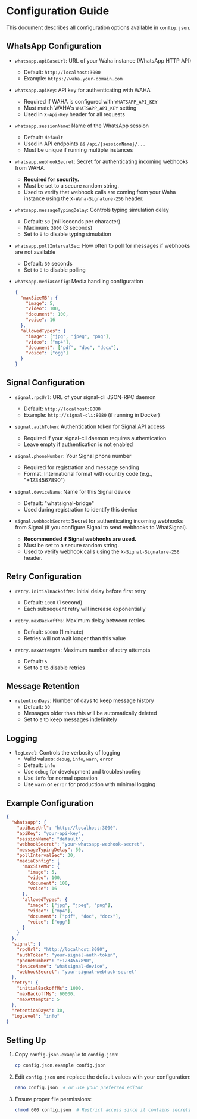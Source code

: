 # Configuration Guide

This document describes all configuration options available in `config.json`.

## WhatsApp Configuration

- `whatsapp.apiBaseUrl`: URL of your Waha instance (WhatsApp HTTP API)
  - Default: `http://localhost:3000`
  - Example: `https://waha.your-domain.com`

- `whatsapp.apiKey`: API key for authenticating with WAHA
  - Required if WAHA is configured with `WHATSAPP_API_KEY`
  - Must match WAHA's `WHATSAPP_API_KEY` setting
  - Used in `X-Api-Key` header for all requests

- `whatsapp.sessionName`: Name of the WhatsApp session
  - Default: `default`
  - Used in API endpoints as `/api/{sessionName}/...`
  - Must be unique if running multiple instances

- `whatsapp.webhookSecret`: Secret for authenticating incoming webhooks from WAHA.
  - **Required for security.**
  - Must be set to a secure random string.
  - Used to verify that webhook calls are coming from your Waha instance using the `X-Waha-Signature-256` header.

- `whatsapp.messageTypingDelay`: Controls typing simulation delay
  - Default: `50` (milliseconds per character)
  - Maximum: `3000` (3 seconds)
  - Set to `0` to disable typing simulation

- `whatsapp.pollIntervalSec`: How often to poll for messages if webhooks are not available
  - Default: `30` seconds
  - Set to `0` to disable polling

- `whatsapp.mediaConfig`: Media handling configuration
  ```json
  {
    "maxSizeMB": {
      "image": 5,
      "video": 100,
      "document": 100,
      "voice": 16
    },
    "allowedTypes": {
      "image": ["jpg", "jpeg", "png"],
      "video": ["mp4"],
      "document": ["pdf", "doc", "docx"],
      "voice": ["ogg"]
    }
  }
  ```

## Signal Configuration

- `signal.rpcUrl`: URL of your signal-cli JSON-RPC daemon
  - Default: `http://localhost:8080`
  - Example: `http://signal-cli:8080` (if running in Docker)

- `signal.authToken`: Authentication token for Signal API access
  - Required if your signal-cli daemon requires authentication
  - Leave empty if authentication is not enabled

- `signal.phoneNumber`: Your Signal phone number
  - Required for registration and message sending
  - Format: International format with country code (e.g., "+1234567890")

- `signal.deviceName`: Name for this Signal device
  - Default: "whatsignal-bridge"
  - Used during registration to identify this device

- `signal.webhookSecret`: Secret for authenticating incoming webhooks from Signal (if you configure Signal to send webhooks to WhatSignal).
  - **Recommended if Signal webhooks are used.**
  - Must be set to a secure random string.
  - Used to verify webhook calls using the `X-Signal-Signature-256` header.

## Retry Configuration

- `retry.initialBackoffMs`: Initial delay before first retry
  - Default: `1000` (1 second)
  - Each subsequent retry will increase exponentially

- `retry.maxBackoffMs`: Maximum delay between retries
  - Default: `60000` (1 minute)
  - Retries will not wait longer than this value

- `retry.maxAttempts`: Maximum number of retry attempts
  - Default: `5`
  - Set to `0` to disable retries

## Message Retention

- `retentionDays`: Number of days to keep message history
  - Default: `30`
  - Messages older than this will be automatically deleted
  - Set to `0` to keep messages indefinitely

## Logging

- `logLevel`: Controls the verbosity of logging
  - Valid values: `debug`, `info`, `warn`, `error`
  - Default: `info`
  - Use `debug` for development and troubleshooting
  - Use `info` for normal operation
  - Use `warn` or `error` for production with minimal logging

## Example Configuration

```json
{
  "whatsapp": {
    "apiBaseUrl": "http://localhost:3000",
    "apiKey": "your-api-key",
    "sessionName": "default",
    "webhookSecret": "your-whatsapp-webhook-secret",
    "messageTypingDelay": 50,
    "pollIntervalSec": 30,
    "mediaConfig": {
      "maxSizeMB": {
        "image": 5,
        "video": 100,
        "document": 100,
        "voice": 16
      },
      "allowedTypes": {
        "image": ["jpg", "jpeg", "png"],
        "video": ["mp4"],
        "document": ["pdf", "doc", "docx"],
        "voice": ["ogg"]
      }
    }
  },
  "signal": {
    "rpcUrl": "http://localhost:8080",
    "authToken": "your-signal-auth-token",
    "phoneNumber": "+1234567890",
    "deviceName": "whatsignal-device",
    "webhookSecret": "your-signal-webhook-secret"
  },
  "retry": {
    "initialBackoffMs": 1000,
    "maxBackoffMs": 60000,
    "maxAttempts": 5
  },
  "retentionDays": 30,
  "logLevel": "info"
}
```

## Setting Up

1. Copy `config.json.example` to `config.json`:
   ```bash
   cp config.json.example config.json
   ```

2. Edit `config.json` and replace the default values with your configuration:
   ```bash
   nano config.json  # or use your preferred editor
   ```

3. Ensure proper file permissions:
   ```bash
   chmod 600 config.json  # Restrict access since it contains secrets
   ``` 
